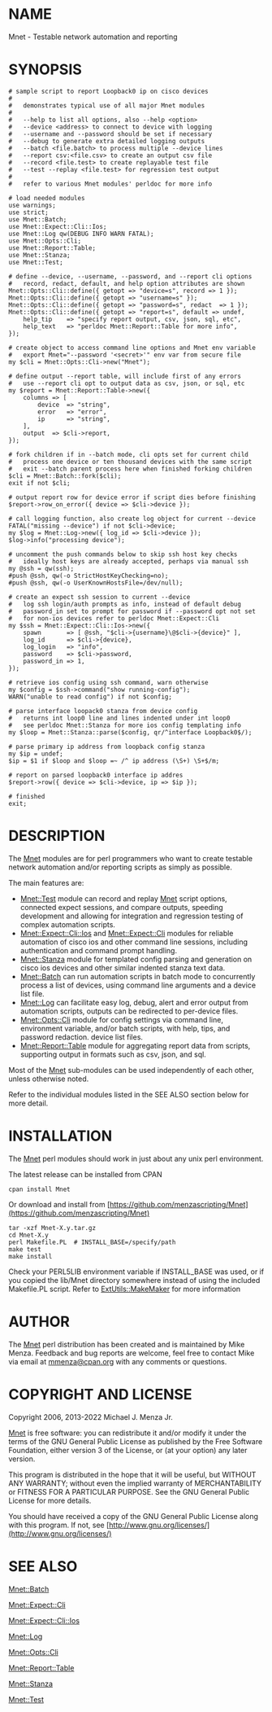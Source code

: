# NAME

Mnet - Testable network automation and reporting

# SYNOPSIS

    # sample script to report Loopback0 ip on cisco devices
    #
    #   demonstrates typical use of all major Mnet modules
    #
    #   --help to list all options, also --help <option>
    #   --device <address> to connect to device with logging
    #   --username and --password should be set if necessary
    #   --debug to generate extra detailed logging outputs
    #   --batch <file.batch> to process multiple --device lines
    #   --report csv:<file.csv> to create an output csv file
    #   --record <file.test> to create replayable test file
    #   --test --replay <file.test> for regression test output
    #
    #   refer to various Mnet modules' perldoc for more info

    # load needed modules
    use warnings;
    use strict;
    use Mnet::Batch;
    use Mnet::Expect::Cli::Ios;
    use Mnet::Log qw(DEBUG INFO WARN FATAL);
    use Mnet::Opts::Cli;
    use Mnet::Report::Table;
    use Mnet::Stanza;
    use Mnet::Test;

    # define --device, --username, --password, and --report cli options
    #   record, redact, default, and help option attributes are shown
    Mnet::Opts::Cli::define({ getopt => "device=s", record => 1 });
    Mnet::Opts::Cli::define({ getopt => "username=s" });
    Mnet::Opts::Cli::define({ getopt => "password=s", redact  => 1 });
    Mnet::Opts::Cli::define({ getopt => "report=s", default => undef,
        help_tip    => "specify report output, csv, json, sql, etc",
        help_text   => "perldoc Mnet::Report::Table for more info",
    });

    # create object to access command line options and Mnet env variable
    #   export Mnet="--password '<secret>'" env var from secure file
    my $cli = Mnet::Opts::Cli->new("Mnet");

    # define output --report table, will include first of any errors
    #   use --report cli opt to output data as csv, json, or sql, etc
    my $report = Mnet::Report::Table->new({
        columns => [
            device  => "string",
            error   => "error",
            ip      => "string",
        ],
        output  => $cli->report,
    });

    # fork children if in --batch mode, cli opts set for current child
    #   process one device or ten thousand devices with the same script
    #   exit --batch parent process here when finished forking children
    $cli = Mnet::Batch::fork($cli);
    exit if not $cli;

    # output report row for device error if script dies before finishing
    $report->row_on_error({ device => $cli->device });

    # call logging function, also create log object for current --device
    FATAL("missing --device") if not $cli->device;
    my $log = Mnet::Log->new({ log_id => $cli->device });
    $log->info("processing device");

    # uncomment the push commands below to skip ssh host key checks
    #   ideally host keys are already accepted, perhaps via manual ssh
    my @ssh = qw(ssh);
    #push @ssh, qw(-o StrictHostKeyChecking=no);
    #push @ssh, qw(-o UserKnownHostsFile=/dev/null);

    # create an expect ssh session to current --device
    #   log ssh login/auth prompts as info, instead of default debug
    #   password_in set to prompt for password if --password opt not set
    #   for non-ios devices refer to perldoc Mnet::Expect::Cli
    my $ssh = Mnet::Expect::Cli::Ios->new({
        spawn       => [ @ssh, "$cli->{username}\@$cli->{device}" ],
        log_id      => $cli->{device},
        log_login   => "info",
        password    => $cli->password,
        password_in => 1,
    });

    # retrieve ios config using ssh command, warn otherwise
    my $config = $ssh->command("show running-config");
    WARN("unable to read config") if not $config;

    # parse interface loopack0 stanza from device config
    #   returns int loop0 line and lines indented under int loop0
    #   see perldoc Mnet::Stanza for more ios config templating info
    my $loop = Mnet::Stanza::parse($config, qr/^interface Loopback0$/);

    # parse primary ip address from loopback config stanza
    my $ip = undef;
    $ip = $1 if $loop and $loop =~ /^ ip address (\S+) \S+$/m;

    # report on parsed loopback0 interface ip addres
    $report->row({ device => $cli->device, ip => $ip });

    # finished
    exit;

# DESCRIPTION

The [Mnet](https://metacpan.org/pod/Mnet) modules are for perl programmers who want to create testable
network automation and/or reporting scripts as simply as possible.

The main features are:

- [Mnet::Test](https://metacpan.org/pod/Mnet%3A%3ATest) module can record and replay [Mnet](https://metacpan.org/pod/Mnet) script options, connected
expect sessions, and compare outputs, speeding development and allowing for
integration and regression testing of complex automation scripts.
- [Mnet::Expect::Cli::Ios](https://metacpan.org/pod/Mnet%3A%3AExpect%3A%3ACli%3A%3AIos) and [Mnet::Expect::Cli](https://metacpan.org/pod/Mnet%3A%3AExpect%3A%3ACli) modules for reliable
automation of cisco ios and other command line sessions, including
authentication and command prompt handling.
- [Mnet::Stanza](https://metacpan.org/pod/Mnet%3A%3AStanza) module for templated config parsing and generation on cisco ios
devices and other similar indented stanza text data.
- [Mnet::Batch](https://metacpan.org/pod/Mnet%3A%3ABatch) can run automation scripts in batch mode to concurrently process
a list of devices, using command line arguments and a device list file.
- [Mnet::Log](https://metacpan.org/pod/Mnet%3A%3ALog) can facilitate easy log, debug, alert and error output from
automation scripts, outputs can be redirected to per-device files.
- [Mnet::Opts::Cli](https://metacpan.org/pod/Mnet%3A%3AOpts%3A%3ACli) module for config settings via command line, environment
variable, and/or batch scripts, with help, tips, and password redaction.
device list files.
- [Mnet::Report::Table](https://metacpan.org/pod/Mnet%3A%3AReport%3A%3ATable) module for aggregating report data from scripts,
supporting output in formats such as csv, json, and sql.

Most of the [Mnet](https://metacpan.org/pod/Mnet) sub-modules can be used independently of each other,
unless otherwise noted.

Refer to the individual modules listed in the SEE ALSO section below
for more detail.

# INSTALLATION

The [Mnet](https://metacpan.org/pod/Mnet) perl modules should work in just about any unix perl environment.

The latest release can be installed from CPAN

    cpan install Mnet

Or download and install from [https://github.com/menzascripting/Mnet](https://github.com/menzascripting/Mnet)

    tar -xzf Mnet-X.y.tar.gz
    cd Mnet-X.y
    perl Makefile.PL  # INSTALL_BASE=/specify/path
    make test
    make install

Check your PERL5LIB environment variable if INSTALL\_BASE was used, or if you
copied the lib/Mnet directory somewhere instead of using the included
Makefile.PL script. Refer to [ExtUtils::MakeMaker](https://metacpan.org/pod/ExtUtils%3A%3AMakeMaker) for more information

# AUTHOR

The [Mnet](https://metacpan.org/pod/Mnet) perl distribution has been created and is maintained by Mike Menza.
Feedback and bug reports are welcome, feel free to contact Mike via email
at <mmenza@cpan.org> with any comments or questions.

# COPYRIGHT AND LICENSE

Copyright 2006, 2013-2022 Michael J. Menza Jr.

[Mnet](https://metacpan.org/pod/Mnet) is free software: you can redistribute it and/or modify it under
the terms of the GNU General Public License as published by the Free Software
Foundation, either version 3 of the License, or (at your option) any later
version.

This program is distributed in the hope that it will be useful, but WITHOUT ANY
WARRANTY; without even the implied warranty of MERCHANTABILITY or FITNESS FOR A
PARTICULAR PURPOSE.  See the GNU General Public License for more details.

You should have received a copy of the GNU General Public License along with
this program. If not, see [http://www.gnu.org/licenses/](http://www.gnu.org/licenses/)

# SEE ALSO

[Mnet::Batch](https://metacpan.org/pod/Mnet%3A%3ABatch)

[Mnet::Expect::Cli](https://metacpan.org/pod/Mnet%3A%3AExpect%3A%3ACli)

[Mnet::Expect::Cli::Ios](https://metacpan.org/pod/Mnet%3A%3AExpect%3A%3ACli%3A%3AIos)

[Mnet::Log](https://metacpan.org/pod/Mnet%3A%3ALog)

[Mnet::Opts::Cli](https://metacpan.org/pod/Mnet%3A%3AOpts%3A%3ACli)

[Mnet::Report::Table](https://metacpan.org/pod/Mnet%3A%3AReport%3A%3ATable)

[Mnet::Stanza](https://metacpan.org/pod/Mnet%3A%3AStanza)

[Mnet::Test](https://metacpan.org/pod/Mnet%3A%3ATest)
